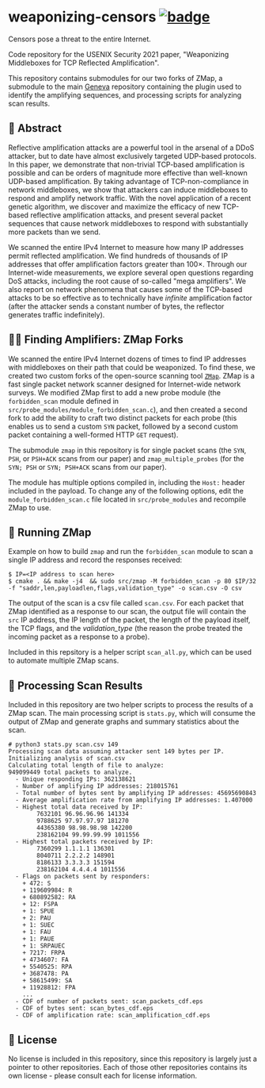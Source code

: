 # weaponizing-censors [![badge](https://img.shields.io/badge/In%20Proceedings-USENIX%20Security%202021-blue.svg)](https://www.usenix.org/conference/usenixsecurity21/presentation/bock)

Censors pose a threat to the entire Internet.

Code repository for the USENIX Security 2021 paper, "Weaponizing Middleboxes for TCP Reflected Amplification". 

This repository contains submodules for our two forks of ZMap, a submodule to the main [Geneva](https://github.com/Kkevsterrr/geneva) repository containing the plugin used to identify the amplifying sequences, and processing scripts for analyzing scan results.  

## 📝 Abstract

Reflective amplification attacks are a powerful tool in the arsenal of a DDoS attacker, but to date have almost exclusively targeted UDP-based protocols. In this paper, we demonstrate that non-trivial TCP-based amplification is possible and can be orders of magnitude more effective than well-known UDP-based amplification. By taking advantage of TCP-non-compliance in network middleboxes, we show that attackers can induce middleboxes to respond and amplify network traffic. With the novel application of a recent genetic algorithm, we discover and maximize the efficacy of new TCP-based reflective amplification attacks, and present several packet sequences that cause network middleboxes to respond with substantially more packets than we send.

We scanned the entire IPv4 Internet to measure how many IP addresses permit reflected amplification. We find hundreds of thousands of IP addresses that offer amplification factors greater than 100×. Through our Internet-wide measurements, we explore several open questions regarding DoS attacks, including the root cause of so-called "mega amplifiers". We also report on network phenomena that causes some of the TCP-based attacks to be so effective as to technically have _infinite_ amplification factor (after the attacker sends a constant number of bytes, the reflector generates traffic indefinitely). 

## 🕵️‍♀️ Finding Amplifiers: ZMap Forks

We scanned the entire IPv4 Internet dozens of times to find IP addresses with middleboxes on their path that could be weaponized. To find these, we created two custom forks of the open-source scanning tool [`ZMap`](https://github.com/zmap/zmap). ZMap is a fast single packet network scanner designed for Internet-wide network surveys. We modified ZMap first to add a new probe module (the `forbidden_scan` module defined in `src/probe_modules/module_forbidden_scan.c`), and then created a second fork to add the ability to craft two distinct packets for each probe (this enables us to send a custom `SYN` packet, followed by a second custom packet containing a well-formed HTTP `GET` request). 

The submodule `zmap` in this repository is for single packet scans (the `SYN`, `PSH`, or `PSH+ACK` scans from our paper) and `zmap_multiple_probes` (for the `SYN; PSH` or `SYN; PSH+ACK` scans from our paper).

The module has multiple options compiled in, including the `Host:` header included in the payload. To change any of the following options, edit the `module_forbidden_scan.c` file located in `src/probe_modules` and recompile ZMap to use. 

## 🏃 Running ZMap

Example on how to build `zmap` and run the `forbidden_scan` module to scan a single IP address and record the responses received: 

```
$ IP=<IP address to scan here>
$ cmake . && make -j4  && sudo src/zmap -M forbidden_scan -p 80 $IP/32 -f "saddr,len,payloadlen,flags,validation_type" -o scan.csv -O csv 
```

The output of the scan is a csv file called `scan.csv`. For each packet that ZMap identified as a response to our scan, the output file will contain the `src` IP address, the IP length of the packet, the length of the payload itself, the TCP flags, and the _validation_type_ (the reason the probe treated the incoming packet as a response to a probe). 

Included in this repsitory is a helper script `scan_all.py`, which can be used to automate multiple ZMap scans. 

## 🔬 Processing Scan Results

Included in this repository are two helper scripts to process the results of a ZMap scan. The main processing script is `stats.py`, which will consume the output of ZMap and generate graphs and summary statistics about the scan. 

```    
# python3 stats.py scan.csv 149
Processing scan data assuming attacker sent 149 bytes per IP.
Initializing analysis of scan.csv
Calculating total length of file to analyze:
949099449 total packets to analyze.
  - Unique responding IPs: 362138621
  - Number of amplifying IP addresses: 218015761
  - Total number of bytes sent by amplifying IP addresses: 45695690843
  - Average amplification rate from amplifying IP addresses: 1.407000
  - Highest total data received by IP:
        7632101 96.96.96.96 141334
        9788625 97.97.97.97 181270
        44365380 98.98.98.98 142200
        238162104 99.99.99.99 1011556
  - Highest total packets received by IP:
        7360299 1.1.1.1 136301
        8040711 2.2.2.2 148901
        8186133 3.3.3.3 151594
        238162104 4.4.4.4 1011556
  - Flags on packets sent by responders:
    + 472: S
    + 119609984: R
    + 680892582: RA
    + 12: FSPA
    + 1: SPUE
    + 2: PAU
    + 1: SUEC
    + 1: FAU
    + 1: PAUE
    + 1: SRPAUEC
    + 7217: FRPA
    + 4734607: FA
    + 5540525: RPA
    + 3687478: PA
    + 58615499: SA
    + 11928812: FPA
    ...
  - CDF of number of packets sent: scan_packets_cdf.eps
  - CDF of bytes sent: scan_bytes_cdf.eps
  - CDF of amplification rate: scan_amplification_cdf.eps
```

## 📃 License

No license is included in this repository, since this repository is largely just a pointer to other repositories. Each of those other repositories contains its own license - please consult each for license information. 
